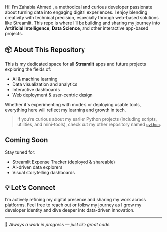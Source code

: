 

Hi! I’m Zahabia Ahmed , a methodical and curious developer passionate about turning data into engaging digital experiences. I enjoy blending creativity with technical precision, especially through web-based solutions like Streamlit. This repo is where I’ll be building and sharing my journey into **Artificial Intelligence**, **Data Science**, and other interactive app-based projects. 

## 📦 About This Repository

This is my dedicated space for all **Streamlit** apps and future projects exploring the fields of:
- AI & machine learning
- Data visualization and analytics
- Interactive dashboards
- Web deployment & user-centric design

Whether it's experimenting with models or deploying usable tools, everything here will reflect my learning and growth in tech.

>  If you’re curious about my earlier Python projects (including scripts, utilities, and mini-tools), check out my other repository named [`python`](https://github.com/Zahab163/python).

## Coming Soon

Stay tuned for:
- Streamlit Expense Tracker (deployed & shareable)
- AI-driven data explorers
- Visual storytelling dashboards

## 💡 Let’s Connect

I’m actively refining my digital presence and sharing my work across platforms. Feel free to reach out or follow my journey as I grow my developer identity and dive deeper into data-driven innovation.

---
🔄 _Always a work in progress — just like great code._

